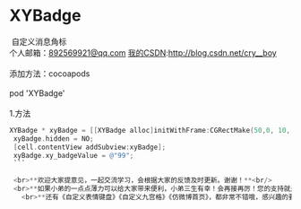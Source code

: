 # XYBadge 
  自定义消息角标
 <br>个人邮箱：892569921@qq.com [我的CSDN](http://blog.csdn.net/cry__boy):http://blog.csdn.net/cry__boy <br/>
 <br>添加方法：cocoapods<br/>
<br>pod 'XYBadge'</br>
<br>1.方法<br/>
   ```objective-c
 XYBadge * xyBadge = [[XYBadge alloc]initWithFrame:CGRectMake(50,0, 10, 10)];
    xyBadge.hidden = NO;
    [cell.contentView addSubview:xyBadge];
    xyBadge.xy_badgeValue = @"99";
    ```
    
    <br>**欢迎大家提意见，一起交流学习，会根据大家的反馈及时更新。谢谢！**<br/>
    <br>**如果小弟的一点点薄力可以给大家带来便利，小弟三生有幸！会再接再厉！您的支持就是我的动力！**<br/>
    <br>**还有《自定义表情键盘》《自定义九宫格》《仿微博首页》，都非常不错哦，感兴趣的要关注哦！**<br/>
